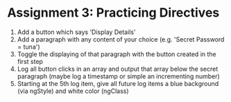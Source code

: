 # Assignment 3: Practicing Directives

1. Add a button which says 'Display Details'
2. Add a paragraph with any content of your choice (e.g. 'Secret Password = tuna')
3. Toggle the displaying of that paragraph with the button created in the first step
4. Log all button clicks in an array and output that array below the secret paragraph (maybe log a timestamp or simple an incrementing number)
5. Starting at the 5th log item, give all future log items a blue background (via ngStyle) and white color (ngClass)
